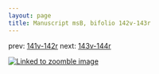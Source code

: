 ```yaml
---
layout: page
title: Manuscript msB, bifolio 142v-143r
---
```


prev: [141v-142r](../141v-142r/) next: [143v-144r](../143v-144r/)



[![Linked to zoomble image](http://www.homermultitext.org/iipsrv?IIIF=/project/homer/pyramidal/deepzoom/hmt/vbbifolio/v1/vb_142v_143r.tif/full/2000,/0/default.jpg)](http://www.homermultitext.org/ict2/?urn=urn:cite2:hmt:vbbifolio.v1:vb_142v_143r)

